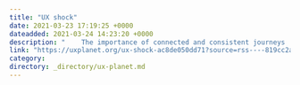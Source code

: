 ```yaml
---
title: "UX shock"
date: 2021-03-23 17:19:25 +0000
dateadded: 2021-03-24 14:23:20 +0000
description: "    The importance of connected and consistent journeys  Continue reading on UX Planet »  "
link: "https://uxplanet.org/ux-shock-ac8de050dd71?source=rss----819cc2aaeee0---4"
category:
directory: _directory/ux-planet.md
---
```

